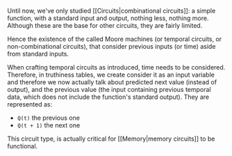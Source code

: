 Until now, we've only studied [[Circuits|combinational circuits]]: a simple function, with a standard input and output, nothing less, nothing more. Although these are the base for other circuits, they are fairly limited. 

Hence the existence of the called Moore machines (or temporal circuits, or non-combinational circuits), that consider previous inputs (or time) aside from standard inputs.

When crafting temporal circuits as introduced, time needs to be considered. Therefore, in truthiness tables, we create consider it as an input variable and therefore we now actually talk about predicted next value (instead of output), and the previous value (the input containing previous temporal data, which does not include the function's standard output).
They are represented as:
- `Q(t)` the previous one
- `Q(t + 1)` the next one

This circuit type, is actually critical for [[Memory|memory circuits]] to be functional.